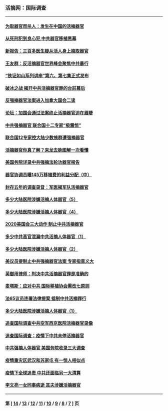 ### 活摘网：国际调查
---
#### [为取器官而杀人：发生在中国的活摘器官](../../pages/nf5947/n13794731.md?09230430) 
#### [从死刑犯到良心犯 中共器官移植黑幕](../../pages/nf5947/n13764669.md?09230430) 
#### [新报告：三百多医生疑从活人身上摘取器官](../../pages/nf5947/n13703044.md?09230430) 
#### [王友群：反活摘器官世界峰会聚焦中共暴行](../../pages/nf5947/n13250738.md?09230430) 
#### [“铁证如山系列讲座”第六、第七集正式发布](../../pages/nf5947/n13106287.md?09230430) 
#### [破冰之战 揭开中共活摘器官罪的台前幕后](../../pages/nf5947/n13082457.md?09230430) 
#### [反强摘器官法案进入加拿大国会二读](../../pages/nf5947/n13033450.md?09230430) 
#### [论坛：加国会通过法案终止活摘器官迫在眉睫](../../pages/nf5947/n13029839.md?09230430) 
#### [中共强摘器官 联合国十二专家“极震惊”](../../pages/nf5947/n13024313.md?09230430) 
#### [联合国12专家控大陆少数族群遭强摘器官](../../pages/nf5947/n13023877.md?09230430) 
#### [活摘器官你真了解？来龙去脉图解一次看懂](../../pages/nf5947/n13013820.md?09230430) 
#### [美国务院详录中共强摘法轮功器官报告](../../pages/nf5947/n12944519.md?09230430) 
#### [器官协调员曝145万移植费的利益分配（中）](../../pages/nf5947/n12894547.md?09230430) 
#### [封存五年的调查录音：军医揭军队活摘器官](../../pages/nf5947/n12798692.md?09230430) 
#### [多少大陆医院涉嫌活摘人体器官（5）](../../pages/nf5947/n12768383.md?09230430) 
#### [多少大陆医院涉嫌活摘人体器官（4）](../../pages/nf5947/n12664434.md?09230430) 
#### [2020美国会三大动作 制止中共活摘器官](../../pages/nf5947/n12682004.md?09230430) 
#### [多少中共高官泄漏中共活摘人体器官（1）](../../pages/nf5947/n12671234.md?09230430) 
#### [多少大陆医院涉嫌活摘人体器官（2）](../../pages/nf5947/n12655589.md?09230430) 
#### [美议员提制止中共强摘器官法案 专家指意义大](../../pages/nf5947/n12630561.md?09230430) 
#### [英御用律师：判决中共活摘器官罪是准确的](../../pages/nf5947/n12580740.md?09230430) 
#### [麦塔斯：应对中共 国际移植协会需改七原则](../../pages/nf5947/n12514711.md?09230430) 
#### [法65议员连署法律提案 抵制中共活摘罪行](../../pages/nf5947/n12437047.md?09230430) 
#### [多少大陆医院涉嫌活摘人体器官（1）](../../pages/nf5947/n12414284.md?09230430) 
#### [追查国际调查中共空军西京医院活摘器官录像](../../pages/nf5947/n12348837.md?09230430) 
#### [追查国际调查：疫情下中共未停活摘器官](../../pages/nf5947/n12273415.md?09230430) 
#### [中共强摘人体器官 美国务院收录三大调查](../../pages/nf5947/n12181488.md?09230430) 
#### [疫情重灾区武汉和苏家屯 有一惊人相似点](../../pages/nf5947/n12150824.md?09230430) 
#### [疫情下全球追责 中共还面临另一大清算](../../pages/nf5947/n12070397.md?09230430) 
#### [李文亮一女同事病逝 其夫涉嫌活摘器官](../../pages/nf5947/n11957882.md?09230430) 

---
#### 第 [ [14](./14.md?09230430) / [13](./13.md?09230430) / [12](./12.md?09230430) / [11](./11.md?09230430) / [10](./10.md?09230430) / [9](./9.md?09230430) / [8](./8.md?09230430) / [7](./7.md?09230430) ] 页
